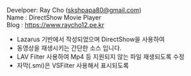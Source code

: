 Develpoer: Ray Cho (skshpapa80@gmail.com)  
Name : DirectShow Movie Player  
Blog : https://www.raycho12.pe.kr 

* Lazarus 기반에서 작성되었으며 DirectShow을 사용하여
* 동영상을 재생시키는 간단한 소스 입니다.
* LAV Filter 사용하여 Mp4 등 지원되지 않는 파일 재생되도록 수정
* 자막(.smi)은 VSFilter 사용해서 표시되도록 

